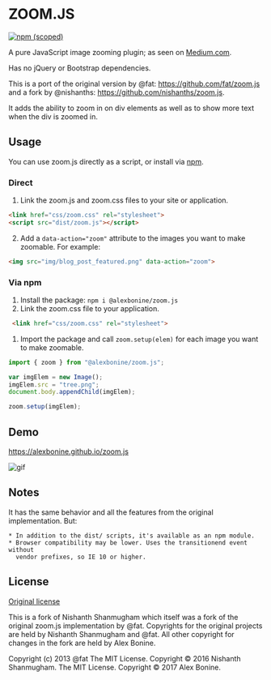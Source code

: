 # ZOOM.JS

[![npm (scoped)](https://img.shields.io/npm/v/@nishanths/zoom.js.svg)](https://www.npmjs.com/package/@nishanths/zoom.js)

A pure JavaScript image zooming plugin; as seen on
[Medium.com](https://medium.com/designing-medium/image-zoom-on-medium-24d146fc0c20). 

Has no jQuery or Bootstrap dependencies.

This is a port of the original version by @fat: <https://github.com/fat/zoom.js> and a fork by @nishanths: <https://github.com/nishanths/zoom.js>.

It adds the ability to zoom in on div elements as well as to show more text when the div is zoomed in.

## Usage

You can use zoom.js directly as a script, or install via [npm](https://www.npmjs.com/package/@alexbonine/zoom.js). 

### Direct

1. Link the zoom.js and zoom.css files to your site or application.

  ```html
  <link href="css/zoom.css" rel="stylesheet">
  <script src="dist/zoom.js"></script>
  ```

2. Add a `data-action="zoom"` attribute to the images you want to make
   zoomable. For example:

  ```html
  <img src="img/blog_post_featured.png" data-action="zoom">
  ```

### Via npm

1. Install the package: `npm i @alexbonine/zoom.js`
1. Link the zoom.css file to your application.

  ```html
   <link href="css/zoom.css" rel="stylesheet">
   ```

1. Import the package and call `zoom.setup(elem)` for each image you want to
   make zoomable. 

  ```js
  import { zoom } from "@alexbonine/zoom.js";

  var imgElem = new Image();
  imgElem.src = "tree.png";
  document.body.appendChild(imgElem);

  zoom.setup(imgElem);
  ```

## Demo

<https://alexbonine.github.io/zoom.js>

![gif](https://i.imgur.com/gj3foRU.gif)


## Notes

It has the same behavior and all the features from the original implementation. But:

```
* In addition to the dist/ scripts, it's available as an npm module.
* Browser compatibility may be lower. Uses the transitionend event without
  vendor prefixes, so IE 10 or higher.
```

## License

[Original license](https://raw.githubusercontent.com/fat/zoom.js/master/MIT-LICENSE.txt)

This is a fork of Nishanth Shanmugham which itself was a fork of the original zoom.js implementation by @fat.
Copyrights for the original projects are held by Nishanth Shanmugham and @fat. All other copyright for changes in the fork are held by Alex Bonine.

Copyright (c) 2013 @fat
The MIT License. Copyright © 2016 Nishanth Shanmugham.
The MIT License. Copyright © 2017 Alex Bonine.
